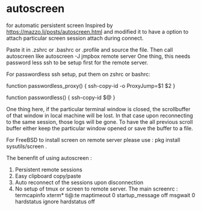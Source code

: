 # autoscreen
for automatic persistent screen
Inspired by https://mazzo.li/posts/autoscreen.html and modified it to have a option to
attach particular screen session attach during connect.

Paste it in .zshrc or .bashrc or .profile and source the file.
Then call autoscreen <ssh command>
  like autoscreen -J jmpbox remote server
  One thing, this needs password less ssh to be setup first for the remote server.

For passwordless ssh setup, put them on zshrc or bashrc:

function passwordless_proxy() {
    ssh-copy-id -o ProxyJump=$1 $2
}

function passwordless() {
    ssh-copy-id  $@
}

One thing here, if the particular terminal window is closed, the scrollbuffer of that window in local machine will be lost.
In that case upon reconnecting to the same session, those logs will be gone. To have the all previous scroll buffer
either keep the particular window opened or save the buffer to a file.

For FreeBSD to install screen on remote server please use :  pkg install sysutils/screen .

The benenfit of using autoscreen :
1) Persistent remote sessions
2) Easy clipboard copy/paste 
3) Auto reconnect of the sessions upon disconnection
4) No setup of tmux or screen to remote server.
The main screenrc :
termcapinfo xterm* ti@:te
maptimeout 0
startup_message off
msgwait 0
hardstatus ignore
hardstatus off

